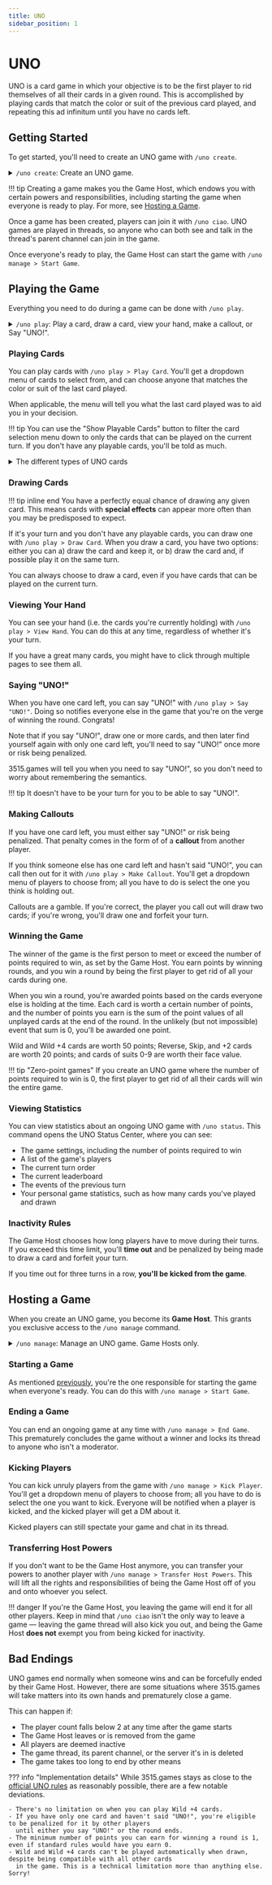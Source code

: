 ```yaml
---
title: UNO
sidebar_position: 1
---
```


# UNO

UNO is a card game in which your objective is to be the first player to rid themselves of all their cards in a given
round. This is accomplished by playing cards that match the color or suit of the previous card played, and repeating
this ad infinitum until you have no cards left.

## Getting Started

To get started, you'll need to create an UNO game with `/uno create`.

<details>
    <summary><code>/uno create</code>: Create an UNO game.</summary>
    <h2><code>/uno create</code></h2>
    <p>Create an UNO game.</p>
    <h3>Options</h3>
    <ul>
        <li>
            <code>players</code> (number): The maximum number of players that can join your game (2-20). Defaults to
            20.
        </li>
        <li>
            <code>points</code> (number): The number of points required to win the game (0-1000). Defaults to 500.
        </li>
        <li>
            <code>timeout</code> (number): The number of seconds in which players have to move before being
            penalized (30-120). Defaults to 60.
        </li>
    </ul>
</details>

!!! tip
    Creating a game makes you the Game Host, which endows you with certain powers and responsibilities, including starting
    the game when everyone is ready to play. For more, see [Hosting a Game](#hosting-a-game).

Once a game has been created, players can join it with `/uno ciao`. UNO games are played in threads, so anyone
who can both see and talk in the thread's parent channel can join in the game.

Once everyone's ready to play, the Game Host can start the game with `/uno manage > Start Game`.

## Playing the Game

Everything you need to do during a game can be done with `/uno play`.

<details>
    <summary><code>/uno play</code>: Play a card, draw a card, view your hand, make a callout, or Say "UNO!".</summary>
    <h2><code>/uno play</code></h2>
    <p>Play a card, draw a card, view your hand, make a callout, or Say "UNO!".</p>
    <h3>Required Options</h3>
    <ul>
        <li><code>action</code> (choice): The action you want to perform.</li>
        <ul>
            <li><b>Choices</b>:</li>
            <ul>
                <li>Play Card</li>
                <li>Draw Card</li>
                <li>View Hand</li>
                <li>Make Callout</li>
                <li>Say "UNO!"</li>
            </ul>
        </ul>
    </ul>
</details>

### Playing Cards

You can play cards with `/uno play > Play Card`. You'll get a dropdown menu of cards to select from, and can
choose anyone that matches the color or suit of the last card played.

When applicable, the menu will tell you what the last card played was to aid you in your decision.

!!! tip
    You can use the "Show Playable Cards" button to filter the card selection menu down to only the cards that can be
    played on the current turn. If you don't have any playable cards, you'll be told as much.

<details>
    <summary>The different types of UNO cards</summary>
    <h2>Color Cards</h2>
    <p>
        Most UNO cards come in one of four different colors: <b>Red</b>, <b>Blue</b>, <b>Greeen</b>, and <b>Yellow</b>.
        Each of these colors comes in 13 different suits: <b>0</b>, <b>1</b>, <b>2</b>, <b>3</b>, <b>4</b>, <b>5</b>,
        <b> 6</b>, <b>7</b>, <b>8</b>, <b>9</b>, <b>Reverse</b>, <b>Skip</b>, and <b>+2</b>.
    </p>
    <p>
        When it's your turn, you can play any card that matches the color or suit of the last card played. For
        example,
        if the last card played was a Blue 4, you could play a Red 4, a Blue 5, or a Blue Reverse.
    </p>
    <p>
        <b>Reverse</b>, <b>Skip</b>, and <b>+2</b> have special effects when played:
        <ul>
            <li><b>Reverse</b>: Reverses the turn order.</li>
            <li><b>Skip</b>: Skips the next player's turn.</li>
            <li><b>+2</b>: Forces the next player to draw two cards and forfeit their turn.</li>
        </ul>
    </p>
    <h2>Wild Cards</h2>
    <p>
        <b>Wild</b> cards are special cards that can always be played regardless of the color or suit of the last card
        played. They also allow you to choose what the next color in play will be.
    </p>
    <p>
        <b>Wild +4</b> cards are Wild cards with the additional benefit of making the next player draw four cards
        and forfeit their turn. This is the most powerful card in the game, so if you have one, use it wisely!
    </p>
</details>

### Drawing Cards

!!! tip inline end
    You have a perfectly equal chance of drawing any given card. This means cards with <b>special effects</b> can appear
    more often than you may be predisposed to expect.

If it's your turn and you don't have any playable cards, you can draw one with `/uno play > Draw Card`. When you draw
a card, you have two options: either you can a) draw the card and keep it, or b) draw the card and, if possible
play it on the same turn.

You can always choose to draw a card, even if you have cards that can be played on the current turn.

### Viewing Your Hand

You can see your hand (i.e. the cards you're currently holding) with `/uno play > View Hand`. You can do this at
any time, regardless of whether it's your turn.

If you have a great many cards, you might have to click through multiple pages to see them all.

### Saying "UNO!"

When you have one card left, you can say "UNO!" with `/uno play > Say "UNO!"`. Doing so notifies everyone else in the
game that you're on the verge of winning the round. Congrats!

Note that if you say "UNO!", draw one or more cards, and then later find yourself again with only one card left, you'll
need to say "UNO!" once more or risk being penalized.

3515.games will tell you when you need to say "UNO!", so you don't need to worry about remembering the semantics.

!!! tip
    It doesn't have to be your turn for you to be able to say "UNO!".

### Making Callouts

If you have one card left, you must either say "UNO!" or risk being penalized. That penalty comes in the form of
of a **callout** from another player.

If you think someone else has one card left and hasn't said "UNO!", you can call then out for it with
`/uno play > Make Callout`. You'll get a dropdown menu of players to choose from; all you have to do is select the one
you think is holding out.

Callouts are a gamble. If you're correct, the player you call out will draw two cards; if you're wrong, you'll draw
one and forfeit your turn.

### Winning the Game

The winner of the game is the first person to meet or exceed the number of points required to win, as set by the Game
Host. You earn points by winning rounds, and you win a round by being the first player to get rid of all your cards
during one.

When you win a round, you're awarded points based on the cards everyone else is holding at the time. Each card is worth
a certain number of points, and the number of points you earn is the sum of the point values of all unplayed cards
at the end of the round. In the unlikely (but not impossible) event that sum is 0, you'll be awarded one point.

Wild and Wild +4 cards are worth 50 points; Reverse, Skip, and +2 cards are worth 20 points; and cards of suits 0-9
are worth their face value.

!!! tip "Zero-point games"
    If you create an UNO game where the number of points required to win is 0, the first player to get rid of all their
    cards will win the entire game.

### Viewing Statistics

You can view statistics about an ongoing UNO game with `/uno status`. This command opens the UNO Status Center,
where you can see:

- The game settings, including the number of points required to win
- A list of the game's players
- The current turn order
- The current leaderboard
- The events of the previous turn
- Your personal game statistics, such as how many cards you've played and drawn

### Inactivity Rules

The Game Host chooses how long players have to move during their turns. If you exceed this time limit, you'll
**time out** and be penalized by being made to draw a card and forfeit your turn.

If you time out for three turns in a row, **you'll be kicked from the game**.

## Hosting a Game

When you create an UNO game, you become its **Game Host**. This grants you exclusive access to the `/uno manage`
command.

<details>
    <summary><code>/uno manage</code>: Manage an UNO game. Game Hosts only.</summary>
    <h2><code>/uno manage</code></h2>
    <p>Manage an UNO game. Game Hosts only.</p>
    <h3>Required Options</h3>
    <ul>
        <li><code>action</code> (choice): The action you want to perform.</li>
        <ul>
            <li><b>Choices</b>:</li>
            <ul>
                <li>Start Game</li>
                <li>End Game</li>
                <li>Kick Player</li>
                <li>Transfer Host Powers</li>
            </ul>
        </ul>
    </ul>
</details>

### Starting a Game

As mentioned [previously](#getting-started), you're the one responsible for starting the game when everyone's ready.
You can do this with `/uno manage > Start Game`.

### Ending a Game

You can end an ongoing game at any time with `/uno manage > End Game`. This prematurely concludes the game without
a winner and locks its thread to anyone who isn't a moderator.

### Kicking Players

You can kick unruly players from the game with `/uno manage > Kick Player`. You'll get a dropdown menu of players to
choose from; all you have to do is select the one you want to kick. Everyone will be notified when a player is kicked,
and the kicked player will get a DM about it.

Kicked players can still spectate your game and chat in its thread.

### Transferring Host Powers

If you don't want to be the Game Host anymore, you can transfer your powers to another player with
`/uno manage > Transfer Host Powers`. This will lift all the rights and responsibilities of being the Game Host off of
you and onto whoever you select.

!!! danger
    If you're the Game Host, you leaving the game will end it for all other players. Keep in mind that `/uno ciao` isn't
    the only way to leave a game — leaving the game thread will also kick you out, and being the Game Host **does not**
    exempt you from being kicked for inactivity.

## Bad Endings

UNO games end normally when someone wins and can be forcefully ended by their Game Host. However, there are some
situations where 3515.games will take matters into its own hands and prematurely close a game.

This can happen if:

- The player count falls below 2 at any time after the game starts
- The Game Host leaves or is removed from the game
- All players are deemed inactive
- The game thread, its parent channel, or the server it's in is deleted
- The game takes too long to end by other means

??? info "Implementation details"
    While 3515.games stays as close to the [official UNO rules](https://service.mattel.com/instruction_sheets/42001pr.pdf)
    as reasonably possible, there are a few notable deviations.

    - There's no limitation on when you can play Wild +4 cards.
    - If you have only one card and haven't said "UNO!", you're eligible to be penalized for it by other players
      until either you say "UNO!" or the round ends.
    - The minimum number of points you can earn for winning a round is 1, even if standard rules would have you earn 0.
    - Wild and Wild +4 cards can't be played automatically when drawn, despite being compatible with all other cards
      in the game. This is a technical limitation more than anything else. Sorry!
